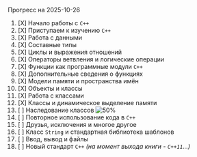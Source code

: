 Прогресс на **<!--DATE-->** 2025-10-26
1. [X] Начало работы с `C++`
2. [X] Приступаем к изучению `C++`
3. [X] Работа с данными
4. [X] Составные типы
5. [X] Циклы и выражения отношений
6. [X] Операторы ветвления и логические операции
7. [X] Функции как программные модули `C++`
8. [X] Дополнительные сведения о функциях
9. [X] Модели памяти и пространства имён
10. [X] Объекты и классы
11. [X] Работа с классами
12. [X] Классы и динамическое выделение памяти
13. [ ] Наследование классов ![50%](https://progress-bar.xyz/50)
14. [ ] Повторное использование кода в `C++`
15. [ ] Друзья, исключения и многое другое
16. [ ] Класс `String` и стандартная библиотека шаблонов
17. [ ] Ввод, вывод и файлы
18. [ ] Новый стандарт `C++` *(на момент выхода книги - `C++11`...)*
